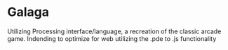 # Galaga
Utilizing Processing interface/language, a recreation of the classic arcade game.
Indending to optimize for web utilizing the .pde to .js functionality 
